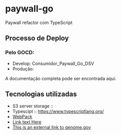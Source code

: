 # paywall-go

Paywall refactor com TypeScript

## Processo de Deploy

### Pelo GOCD:

- Develop: Consumidor_Paywall_Go_DSV
- Produção: 

A documentação completa pode ser encontrada aqui.

## Tecnologias utilizadas

- S3 server storage ::  
- Typescipt :: https://www.typescriptlang.org/
- [WebPack](https://webpack.js.org/)
- [Link text Here](https://link-url-here.org)
- [This is an external link to genome.gov](https://www.genome.gov/)
